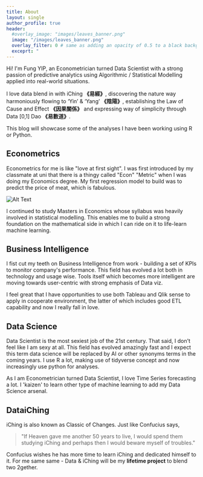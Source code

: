 ```yaml
---
title: About
layout: single
author_profile: true
header:
  #overlay_image: "images/leaves_banner.png"
  image: "/images/leaves_banner.png"
  overlay_filter: 0 # same as adding an opacity of 0.5 to a black background
  exceprt: "                                                                               "                                                          
---
```

Hi! I'm Fung YIP, an Econometrician turned Data Scientist with a strong passion of predictive analytics using Algorithmic / Statistical Modelling applied into real-world situations.

I love data blend in with iChing **《易經》**, discovering the nature way harmoniously flowing to ‘Yin’ & ‘Yang’ **《陰陽》**, establishing the Law of Cause and Effect **《因果關係》** and
expressing way of simplicity through Data [0,1] Dao **《易數道》**.

This blog will showcase some of the analyses I have been working using R or Python.

## Econometrics

Econometrics for me is like "love at first sight". I was first introduced by my classmate at uni that there is a thingy called "Econ" "Metric" when I was doing my Economics degree. My first regression model to build was to predict the price of meat, which is fabulous.

![Alt Text](https://imgs.xkcd.com/comics/machine_learning.png)

I continued to study Masters in Economics whose syllabus was heavily involved in statistical modelling. This enables me to build a strong foundation on the mathematical side in which I can ride on it to life-learn machine learning.

## Business Intelligence

I fist cut my teeth on Business Intelligence from work - building a set of KPIs to monitor company's performance. This field has evolved a lot both in technology and usage wise. Tools itself which becomes more intelligent are moving towards user-centric with strong emphasis of Data viz.

I feel great that I have opportunities to use both Tableau and Qlik sense to apply in cooperate environment, the latter of which includes good ETL capability and now I really fall in love.

## Data Science
Data Scientist is the most sexiest job of the 21st century. That said, I don't feel like I am sexy at all. This field has evolved amazingly fast and I expect this term data science will be replaced by AI or other synonyms terms in the coming years. I use R a lot, making use of tidyverse concept and now increasingly use python for analyses.

 As I am Econometrician turned Data Scientist, I love Time Series forecasting a lot. I 'kaizen' to learn other type of machine learning to add my Data Science arsenal.

## DataiChing
 iChing is also known as Classic of Changes.  Just like Confucius says,
 >"If Heaven gave me another 50 years to live, I would spend them studying iChing and perhaps then I would beware myself of troubles."

 Confucius wishes he has more time to learn iChing and dedicated himself to it.
 For me same same - Data & iChing will be my **lifetime project** to blend two 2gether.

<!-- ### Digital Analytics

Digital Analytics has gained popularity as O2O took off. When I was in newspaper industry which needs to keep track of users online behavior and consumption. I 'kaizen' to learn how to track an app usage, attempting to understand the whole online ecosystem. Google Analytics is the main tool I use for digital  for tracking analyses
--->

